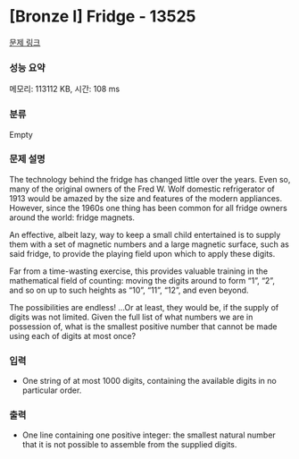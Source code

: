 # [Bronze I] Fridge - 13525 

[문제 링크](https://www.acmicpc.net/problem/13525) 

### 성능 요약

메모리: 113112 KB, 시간: 108 ms

### 분류

Empty

### 문제 설명

<p>The technology behind the fridge has changed little over the years. Even so, many of the original owners of the Fred W. Wolf domestic refrigerator of 1913 would be amazed by the size and features of the modern appliances. However, since the 1960s one thing has been common for all fridge owners around the world: fridge magnets.</p>

<p>An effective, albeit lazy, way to keep a small child entertained is to supply them with a set of magnetic numbers and a large magnetic surface, such as said fridge, to provide the playing field upon which to apply these digits.</p>

<p>Far from a time-wasting exercise, this provides valuable training in the mathematical field of counting: moving the digits around to form “1”, “2”, and so on up to such heights as “10”, “11”, “12”, and even beyond.</p>

<p>The possibilities are endless! ...Or at least, they would be, if the supply of digits was not limited. Given the full list of what numbers we are in possession of, what is the smallest positive number that cannot be made using each of digits at most once?</p>

### 입력 

 <ul>
	<li>One string of at most 1000 digits, containing the available digits in no particular order.</li>
</ul>

### 출력 

 <ul>
	<li>One line containing one positive integer: the smallest natural number that it is not possible to assemble from the supplied digits.</li>
</ul>

